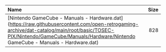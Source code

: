 |Name|Size|
|:---|---:|
|[Nintendo GameCube - Manuals - Hardware.dat](https://raw.githubusercontent.com/open-retrogaming-archive/dat-catalog/main/root/basic/TOSEC-PIX/Nintendo/GameCube/Manuals/Hardware/Nintendo GameCube - Manuals - Hardware.dat)|828|

